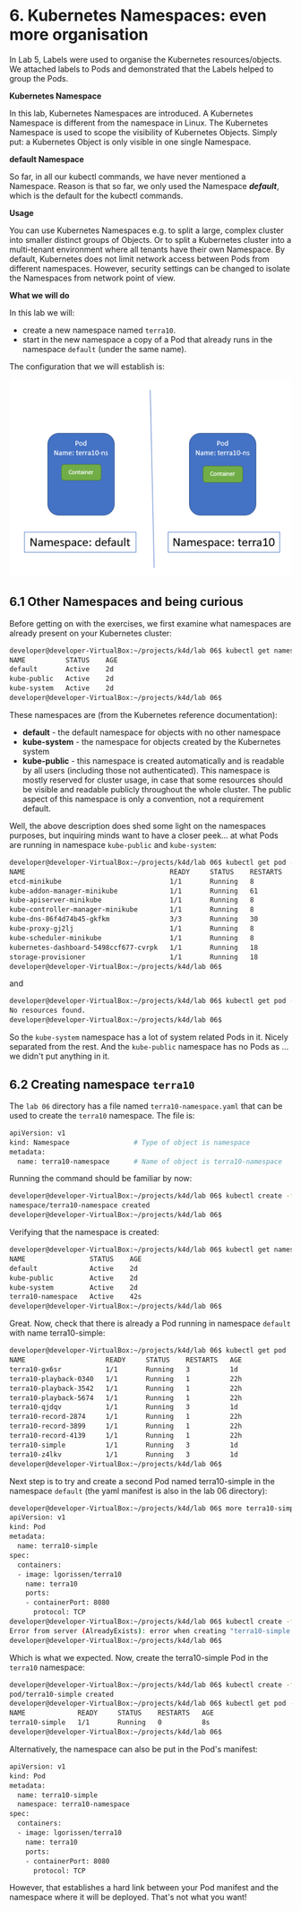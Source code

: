 # 6. Kubernetes Namespaces: even more organisation

In Lab 5, Labels were used to organise the Kubernetes resources/objects. We attached labels to Pods and demonstrated that the Labels helped to group the Pods.

**Kubernetes Namespace**

In this lab, Kubernetes Namespaces are introduced. A Kubernetes Namespace is different from the namespace in Linux. The Kubernetes Namespace is used to scope the visibility of Kubernetes Objects. Simply put: a Kubernetes Object is only visible in one single Namespace.

**default Namespace**

So far, in all our kubectl commands, we have never mentioned a Namespace. Reason is that so far, we only used the Namespace ***default***, which is the default for the kubectl commands.

**Usage**

You can use Kubernetes Namespaces e.g. to split a large, complex cluster into smaller distinct groups of Objects. Or to split a Kubernetes cluster into a multi-tenant environment where all tenants have their own Namespace. By default, Kubernetes does not limit network access between Pods from different namespaces. However, security settings can be changed to isolate the Namespaces from network point of view. 

**What we will do**

In this lab we will:

- create a new namespace named `terra10`. 
- start in the new namespace a copy of a Pod that already runs in the namespace `default` (under the same name). 

The configuration that we will establish is:

![2 namespaces](img/lab6-2-namespaces.png)


## 6.1 Other Namespaces and being curious

Before getting on with the exercises, we first examine what namespaces are already present on your Kubernetes cluster:

```bash
developer@developer-VirtualBox:~/projects/k4d/lab 06$ kubectl get namespaces 
NAME          STATUS    AGE
default       Active    2d
kube-public   Active    2d
kube-system   Active    2d
developer@developer-VirtualBox:~/projects/k4d/lab 06$ 
```

These namespaces are (from the Kubernetes reference documentation):

- **default** - the default namespace for objects with no other namespace
- **kube-system** - the namespace for objects created by the Kubernetes system
- **kube-public** - this namespace is created automatically and is readable by all users (including those not authenticated). This namespace is mostly reserved for cluster usage, in case that some resources should be visible and readable publicly throughout the whole cluster. The public aspect of this namespace is only a convention, not a requirement default.

Well, the above description does shed some light on the namespaces purposes, but inquiring minds want to have a closer peek... at what Pods are running in namespace `kube-public`  and `kube-system`:

```bash
developer@developer-VirtualBox:~/projects/k4d/lab 06$ kubectl get pod -n kube-system
NAME                                    READY     STATUS    RESTARTS   AGE
etcd-minikube                           1/1       Running   8          2d
kube-addon-manager-minikube             1/1       Running   61         2d
kube-apiserver-minikube                 1/1       Running   8          2d
kube-controller-manager-minikube        1/1       Running   8          2d
kube-dns-86f4d74b45-gkfkm               3/3       Running   30         2d
kube-proxy-gj2lj                        1/1       Running   8          2d
kube-scheduler-minikube                 1/1       Running   8          2d
kubernetes-dashboard-5498ccf677-cvrpk   1/1       Running   18         2d
storage-provisioner                     1/1       Running   18         2d
developer@developer-VirtualBox:~/projects/k4d/lab 06$
```
and
```bash
developer@developer-VirtualBox:~/projects/k4d/lab 06$ kubectl get pod -n kube-public
No resources found.
developer@developer-VirtualBox:~/projects/k4d/lab 06$
```
So the `kube-system` namespace has a lot of system related Pods in it. Nicely separated from the rest.
And the `kube-public` namespace has no Pods as ... we didn't put anything in it.

## 6.2 Creating namespace `terra10`

The `lab 06` directory has a file named `terra10-namespace.yaml` that can be used to create the `terra10` namespace. The file is:

```bash
apiVersion: v1
kind: Namespace                # Type of object is namespace
metadata:
  name: terra10-namespace      # Name of object is terra10-namespace
```

Running the command should be familiar by now:

```bash
developer@developer-VirtualBox:~/projects/k4d/lab 06$ kubectl create -f terra10-namespace.yaml 
namespace/terra10-namespace created
developer@developer-VirtualBox:~/projects/k4d/lab 06$ 
```

Verifying that the namespace is created:

```bash
developer@developer-VirtualBox:~/projects/k4d/lab 06$ kubectl get namespaces 
NAME                STATUS    AGE
default             Active    2d
kube-public         Active    2d
kube-system         Active    2d
terra10-namespace   Active    42s
developer@developer-VirtualBox:~/projects/k4d/lab 06$
```

Great. Now, check that there is already a Pod running in namespace `default` with name terra10-simple:

```bash
developer@developer-VirtualBox:~/projects/k4d/lab 06$ kubectl get pod
NAME                    READY     STATUS    RESTARTS   AGE
terra10-gx6sr           1/1       Running   3          1d
terra10-playback-0340   1/1       Running   1          22h
terra10-playback-3542   1/1       Running   1          22h
terra10-playback-5674   1/1       Running   1          22h
terra10-qjdqv           1/1       Running   3          1d
terra10-record-2874     1/1       Running   1          22h
terra10-record-3899     1/1       Running   1          22h
terra10-record-4139     1/1       Running   1          22h
terra10-simple          1/1       Running   3          1d
terra10-z4lkv           1/1       Running   3          1d
developer@developer-VirtualBox:~/projects/k4d/lab 06$
```
Next step is to try and create a second Pod named terra10-simple in the namespace `default` (the yaml manifest is also in the lab 06 directory):
```bash
developer@developer-VirtualBox:~/projects/k4d/lab 06$ more terra10-simple.yaml 
apiVersion: v1
kind: Pod
metadata:
  name: terra10-simple
spec:
  containers:
  - image: lgorissen/terra10
    name: terra10
    ports:
    - containerPort: 8080
      protocol: TCP
developer@developer-VirtualBox:~/projects/k4d/lab 06$ kubectl create -f terra10-simple.yaml 
Error from server (AlreadyExists): error when creating "terra10-simple.yaml": pods "terra10-simple" already exists
developer@developer-VirtualBox:~/projects/k4d/lab 06$
```
Which is what we expected. Now, create the terra10-simple Pod in the `terra10` namespace:
```bash
developer@developer-VirtualBox:~/projects/k4d/lab 06$ kubectl create -f terra10-simple.yaml -n terra10-namespace
pod/terra10-simple created
developer@developer-VirtualBox:~/projects/k4d/lab 06$ kubectl get pod -n terra10-namespace 
NAME             READY     STATUS    RESTARTS   AGE
terra10-simple   1/1       Running   0          8s
developer@developer-VirtualBox:~/projects/k4d/lab 06$
```

Alternatively, the namespace can also be put in the Pod's manifest:

```bash
apiVersion: v1
kind: Pod
metadata:
  name: terra10-simple
  namespace: terra10-namespace
spec:
  containers:
  - image: lgorissen/terra10
    name: terra10
    ports:
    - containerPort: 8080
      protocol: TCP
```
However, that establishes a hard link between your Pod manifest and the namespace where it will be deployed. That's not what you want!
